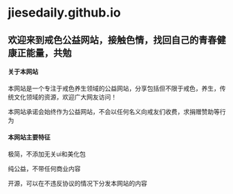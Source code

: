 # jiesedaily.github.io

## 欢迎来到戒色公益网站，接触色情，找回自己的青春健康正能量，共勉

#### 关于本网站

本网站是一个专注于戒色养生领域的公益网站，分享包括但不限于戒色，养生，传统文化领域的资源，欢迎广大网友访问！

本网站承诺会始终作为公益网站，不会以任何名义向戒友们收费，求捐赠赞助等行为



#### 本网站主要特征

极简，不添加无关ui和美化包

纯公益，不带任何商业内容

开源，可以在不违反协议的情况下分发本网站的内容

&nbsp;

